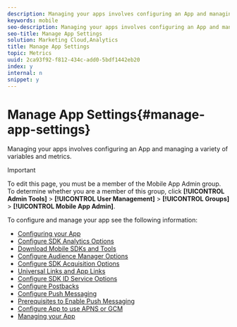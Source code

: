 ```yaml
---
description: Managing your apps involves configuring an App and managing a variety of variables and metrics.
keywords: mobile
seo-description: Managing your apps involves configuring an App and managing a variety of variables and metrics.
seo-title: Manage App Settings
solution: Marketing Cloud,Analytics
title: Manage App Settings
topic: Metrics
uuid: 2ca93f92-f812-434c-add0-5bdf1442eb20
index: y
internal: n
snippet: y
---
```


# Manage App Settings{#manage-app-settings}

Managing your apps involves configuring an App and managing a variety of variables and metrics.

>[!IMPORTANT]
>
>To edit this page, you must be a member of the Mobile App Admin group. To determine whether you are a member of this group, click **[!UICONTROL Admin Tools]** > **[!UICONTROL User Management]** > **[!UICONTROL Groups]** > **[!UICONTROL Mobile App Admin]**.

To configure and manage your app see the following information: 

+ [Configuring your App](c-mob-confg-app/c-mob-confg-app.md)
+ [Configure SDK Analytics Options](c-mob-confg-app/t-config-analytics/t-config-analytics.md)
+ [Download Mobile SDKs and Tools](c-mob-confg-app/t-config-analytics/download-sdk.md)
+ [Configure Audience Manager Options](c-mob-confg-app/t-config-aam.md)
+ [Configure SDK Acquisition Options](c-mob-confg-app/t-config-acquisition.md)
+ [Universal Links and App Links](c-mob-confg-app/c-universal-app-links.md)
+ [Configure SDK ID Service Options](c-mob-confg-app/t-config-visitor.md)
+ [Configure Postbacks](c-mob-confg-app/signals-.md)
+ [Configure Push Messaging](c-mob-confg-app/configure-push-messaging/configure-push-messaging.md)
+ [Prerequisites to Enable Push Messaging](c-mob-confg-app/configure-push-messaging/prerequisites-push-messaging.md)
+ [Configure App to use APNS or GCM](c-mob-confg-app/configure-push-messaging/configure-app-apns-gcm.md)
+ [Managing your App](c-mob-manage-app.md)
